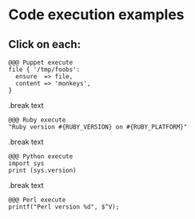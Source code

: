 <!SLIDE>
# Code execution examples
## Click on each:

    @@@ Puppet execute
    file { '/tmp/foobs':
      ensure  => file,
      content => 'monkeys',
    }

.break text

    @@@ Ruby execute
    "Ruby version #{RUBY_VERSION} on #{RUBY_PLATFORM}"

.break text

    @@@ Python execute
    import sys
    print (sys.version)

.break text

    @@@ Perl execute
    printf("Perl version %d", $^V);
